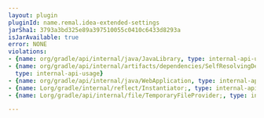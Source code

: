 ```yaml
---
layout: plugin
pluginId: name.remal.idea-extended-settings
jarSha1: 3793a3bd325e89a397510055c0410c6433d8293a
isJarAvailable: true
error: NONE
violations:
- {name: org/gradle/api/internal/java/JavaLibrary, type: internal-api-usage}
- {name: org/gradle/api/internal/artifacts/dependencies/SelfResolvingDependencyInternal,
  type: internal-api-usage}
- {name: org/gradle/api/internal/java/WebApplication, type: internal-api-usage}
- {name: Lorg/gradle/internal/reflect/Instantiator;, type: internal-api-usage}
- {name: Lorg/gradle/api/internal/file/TemporaryFileProvider;, type: internal-api-usage}

---
```

